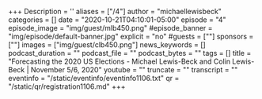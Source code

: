 +++
Description = ''
aliases = ["/4"]
author = "michaellewisbeck"
categories = []
date = "2020-10-21T04:10:01-05:00"
episode = "4"
episode_image = "img/guest/mlb450.png"
#episode_banner = "img/episode/default-banner.jpg"
explicit = "no"
#guests = [""]
sponsors = [""]
images = ["img/guest/clb450.png"]
news_keywords = []
podcast_duration = ""
podcast_file = ""
podcast_bytes = ""
tags = []
title = "Forecasting the 2020 US Elections - Michael Lewis-Beck and Colin Lewis-Beck  |  November 5/6, 2020"
youtube = ""
truncate = ""
transcript = ""
eventinfo = "/static/eventinfo/eventinfo1106.txt"
qr = "/static/qr/registration1106.md"
+++
